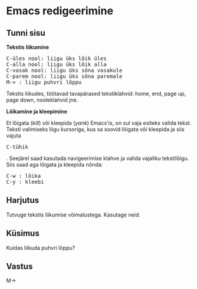# Emacs redigeerimine

## Tunni sisu

<b>Tekstis liikumine</b>

<pre>
C-üles nool: liigu üks lõik üles
C-alla nool: liigu üks lõik alla
C-vasak nool: liigu üks sõna vasakule
C-parem nool: liigu üks sõna paremale
M-> : liigu puhvri lõppu
</pre>

Tekstis liikudes, töötavad tavapärased tekstiklahvid: home, end, page up, page down, nooleklahvid jne.

<b>Lõikamine ja kleepimine</b>

Et lõigata (*kill*) või kleepida (*yank*) Emacs'is, on sul vaja esiteks valida tekst. Teksti valimiseks liigu kursoriga, kus sa soovid lõigata või kleepida ja siis vajuta <pre>C-tühik</pre>. Seejärel saad kasutada navigeerimise klahve ja valida vajaliku tekstilõigu. Siis saad aga lõigata ja kleepida nõnda:

<pre>
C-w : lõika
C-y : kleebi
</pre>

## Harjutus

Tutvuge tekstis liikumise võimalustega. Kasutage neid.

## Küsimus

Kuidas liikuda puhvri lõppu?

## Vastus

M->
